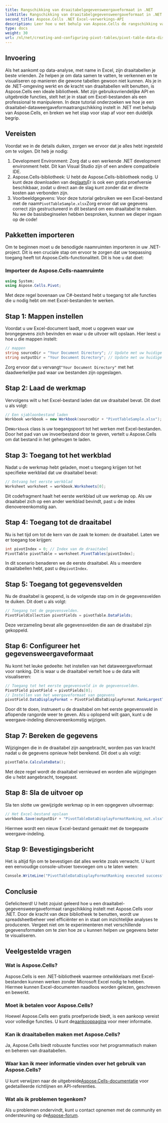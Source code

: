 ```yaml
---
title: Rangschikking van draaitabelgegevensweergaveformaat in .NET
linktitle: Rangschikking van draaitabelgegevensweergaveformaat in .NET
second_title: Aspose.Cells .NET Excel-verwerkings-API
description: Leer hoe u met behulp van Aspose.Cells de rangschikking van draaitabelgegevensweergaveformaten in .NET kunt maken en beheren met behulp van deze stapsgewijze handleiding.
type: docs
weight: 30
url: /nl/net/creating-and-configuring-pivot-tables/pivot-table-data-display-format-ranking/
---
```

## Invoering
Als het aankomt op data-analyse, met name in Excel, zijn draaitabellen je beste vrienden. Ze helpen je om data samen te vatten, te verkennen en te visualiseren op manieren die gewone tabellen gewoon niet kunnen. Als je in de .NET-omgeving werkt en de kracht van draaitabellen wilt benutten, is Aspose.Cells een ideale bibliotheek. Met zijn gebruiksvriendelijke API en uitgebreide functies, stelt het je in staat om Excel-bestanden als een professional te manipuleren. In deze tutorial onderzoeken we hoe je een draaitabel-dataweergaveformaatrangschikking instelt in .NET met behulp van Aspose.Cells, en breken we het stap voor stap af voor een duidelijk begrip.
## Vereisten
Voordat we in de details duiken, zorgen we ervoor dat je alles hebt ingesteld om te volgen. Dit heb je nodig:
1. Development Environment: Zorg dat u een werkende .NET development environment hebt. Dit kan Visual Studio zijn of een andere compatibele IDE.
2. Aspose.Cells-bibliotheek: U hebt de Aspose.Cells-bibliotheek nodig. U kunt deze downloaden van de[plaats](https://releases.aspose.com/cells/net/)Er is ook een gratis proefversie beschikbaar, zodat u direct aan de slag kunt zonder dat er directe kosten aan verbonden zijn.
3.  Voorbeeldgegevens: Voor deze tutorial gebruiken we een Excel-bestand met de naam`PivotTableSample.xlsx`Zorg ervoor dat uw gegevens correct zijn gestructureerd in dit bestand om een draaitabel te maken.
Nu we de basisbeginselen hebben besproken, kunnen we dieper ingaan op de code!
## Pakketten importeren
Om te beginnen moet u de benodigde naamruimten importeren in uw .NET-project. Dit is een cruciale stap om ervoor te zorgen dat uw toepassing toegang heeft tot Aspose.Cells-functionaliteit. Dit is hoe u dat doet:
### Importeer de Aspose.Cells-naamruimte
```csharp
using System;
using Aspose.Cells.Pivot;
```
Met deze regel bovenaan uw C#-bestand hebt u toegang tot alle functies die u nodig hebt om met Excel-bestanden te werken.
## Stap 1: Mappen instellen
Voordat u uw Excel-document laadt, moet u opgeven waar uw brongegevens zich bevinden en waar u de uitvoer wilt opslaan. Hier leest u hoe u die mappen instelt:
```csharp
// mappen
string sourceDir = "Your Document Directory"; // Update met uw huidige directory
string outputDir = "Your Document Directory"; // Update met uw huidige directory
```
 Zorg ervoor dat u vervangt`"Your Document Directory"` met het daadwerkelijke pad waar uw bestanden zijn opgeslagen.
## Stap 2: Laad de werkmap
Vervolgens wilt u het Excel-bestand laden dat uw draaitabel bevat. Dit doet u als volgt:
```csharp
// Een sjabloonbestand laden
Workbook workbook = new Workbook(sourceDir + "PivotTableSample.xlsx");
```
 De`Workbook` class is uw toegangspoort tot het werken met Excel-bestanden. Door het pad van uw invoerbestand door te geven, vertelt u Aspose.Cells om dat bestand in het geheugen te laden.
## Stap 3: Toegang tot het werkblad
Nadat u de werkmap hebt geladen, moet u toegang krijgen tot het specifieke werkblad dat uw draaitabel bevat:
```csharp
// Ontvang het eerste werkblad
Worksheet worksheet = workbook.Worksheets[0];
```
Dit codefragment haalt het eerste werkblad uit uw werkmap op. Als uw draaitabel zich op een ander werkblad bevindt, past u de index dienovereenkomstig aan.
## Stap 4: Toegang tot de draaitabel
Nu is het tijd om tot de kern van de zaak te komen: de draaitabel. Laten we er toegang toe krijgen:
```csharp
int pivotIndex = 0; // Index van de draaitabel
PivotTable pivotTable = worksheet.PivotTables[pivotIndex];
```
In dit scenario benaderen we de eerste draaitabel. Als u meerdere draaitabellen hebt, past u de`pivotIndex`.
## Stap 5: Toegang tot gegevensvelden
Nu de draaitabel is geopend, is de volgende stap om in de gegevensvelden te duiken. Dit doet u als volgt:
```csharp
// Toegang tot de gegevensvelden.
PivotFieldCollection pivotFields = pivotTable.DataFields;
```
Deze verzameling bevat alle gegevensvelden die aan de draaitabel zijn gekoppeld.
## Stap 6: Configureer het gegevensweergaveformaat
Nu komt het leuke gedeelte: het instellen van het dataweergaveformaat voor ranking. Dit is waar u de draaitabel vertelt hoe u de data wilt visualiseren:
```csharp
// Toegang tot het eerste gegevensveld in de gegevensvelden.
PivotField pivotField = pivotFields[0];
// Instellen van het weergaveformaat van gegevens
pivotField.DataDisplayFormat = PivotFieldDataDisplayFormat.RankLargestToSmallest;
```
Door dit te doen, instrueert u de draaitabel om het eerste gegevensveld in aflopende rangorde weer te geven. Als u oplopend wilt gaan, kunt u de weergave-indeling dienovereenkomstig wijzigen.
## Stap 7: Bereken de gegevens
Wijzigingen die in de draaitabel zijn aangebracht, worden pas van kracht nadat u de gegevens opnieuw hebt berekend. Dit doet u als volgt:
```csharp
pivotTable.CalculateData();
```
Met deze regel wordt de draaitabel vernieuwd en worden alle wijzigingen die u hebt aangebracht, toegepast.
## Stap 8: Sla de uitvoer op
Sla ten slotte uw gewijzigde werkmap op in een opgegeven uitvoermap:
```csharp
// Het Excel-bestand opslaan
workbook.Save(outputDir + "PivotTableDataDisplayFormatRanking_out.xlsx");
```
Hiermee wordt een nieuw Excel-bestand gemaakt met de toegepaste weergave-indeling. 
## Stap 9: Bevestigingsbericht
Het is altijd fijn om te bevestigen dat alles werkte zoals verwacht. U kunt een eenvoudige console-uitvoer toevoegen om u te laten weten:
```csharp
Console.WriteLine("PivotTableDataDisplayFormatRanking executed successfully.");
```
## Conclusie
Gefeliciteerd! U hebt zojuist geleerd hoe u een draaitabel-gegevensweergaveformaat rangschikking instelt met Aspose.Cells voor .NET. Door de kracht van deze bibliotheek te benutten, wordt uw spreadsheetbeheer veel efficiënter en in staat om inzichtelijke analyses te produceren. Vergeet niet om te experimenteren met verschillende gegevensformaten om te zien hoe ze u kunnen helpen uw gegevens beter te visualiseren. 
## Veelgestelde vragen
### Wat is Aspose.Cells?
Aspose.Cells is een .NET-bibliotheek waarmee ontwikkelaars met Excel-bestanden kunnen werken zonder Microsoft Excel nodig te hebben. Hiermee kunnen Excel-documenten naadloos worden gelezen, geschreven en bewerkt.
### Moet ik betalen voor Aspose.Cells?
Hoewel Aspose.Cells een gratis proefperiode biedt, is een aankoop vereist voor volledige functies. U kunt de[aankooppagina](https://purchase.aspose.com/buy) voor meer informatie.
### Kan ik draaitabellen maken met Aspose.Cells?
Ja, Aspose.Cells biedt robuuste functies voor het programmatisch maken en beheren van draaitabellen.
### Waar kan ik meer informatie vinden over het gebruik van Aspose.Cells?
 U kunt verwijzen naar de uitgebreide[Aspose.Cells-documentatie](https://reference.aspose.com/cells/net/) voor gedetailleerde richtlijnen en API-referenties.
### Wat als ik problemen tegenkom?
 Als u problemen ondervindt, kunt u contact opnemen met de community en ondersteuning op de[Aspose-forum](https://forum.aspose.com/c/cells/9).
